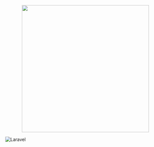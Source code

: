<p align="center"><img src="https://imgur.com/FKVEMEe.jpg" width="400"></p>

![Laravel](https://github.com/Sniddl/fashion/workflows/Laravel/badge.svg)
